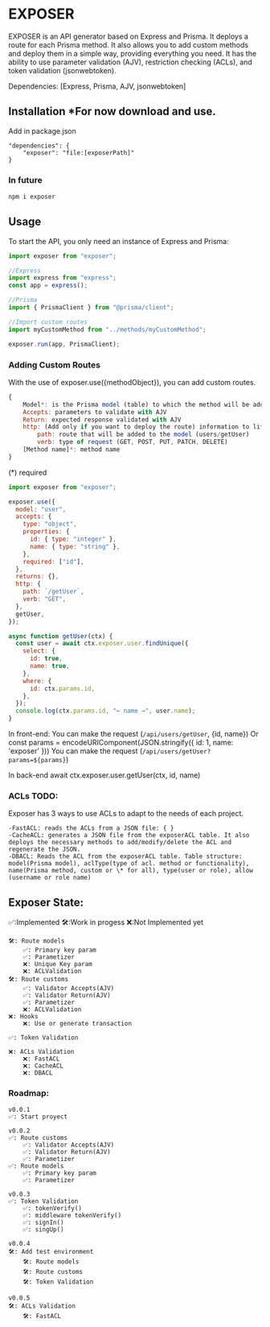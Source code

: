 # EXPOSER

EXPOSER is an API generator based on Express and Prisma. It deploys a route for each Prisma method.
It also allows you to add custom methods and deploy them in a simple way, providing everything you need.
It has the ability to use parameter validation (AJV), restriction checking (ACLs), and token validation (jsonwebtoken).

Dependencies: [Express, Prisma, AJV, jsonwebtoken]

## Installation \*For now download and use.

Add in package.json

```
"dependencies": {
    "exposer": "file:[exposerPath]"
}
```

### In future

```bash
npm i exposer
```

## Usage

To start the API, you only need an instance of Express and Prisma:

```js
import exposer from "exposer";

//Express
import express from "express";
const app = express();

//Prisma
import { PrismaClient } from "@prisma/client";

//Import custom routes
import myCustomMethod from "../methods/myCustomMethod";

exposer.run(app, PrismaClient);
```

### Adding Custom Routes

With the use of exposer.use({methodObject}), you can add custom routes.

```js
{
    Model*: is the Prisma model (table) to which the method will be added.
    Accepts: parameters to validate with AJV
    Return: expected response validated with AJV
    http: (Add only if you want to deploy the route) information to lift the route.
        path: route that will be added to the model (users/getUser)
        verb: type of request (GET, POST, PUT, PATCH, DELETE)
    [Method name]*: method name
}
```

(\*) required

```js
import exposer from "exposer";

exposer.use({
  model: "user",
  accepts: {
    type: "object",
    properties: {
      id: { type: "integer" },
      name: { type: "string" },
    },
    required: ["id"],
  },
  returns: {},
  http: {
    path: `/getUser`,
    verb: "GET",
  },
  getUser,
});

async function getUser(ctx) {
  const user = await ctx.exposer.user.findUnique({
    select: {
      id: true,
      name: true,
    },
    where: {
      id: ctx.params.id,
    },
  });
  console.log(ctx.params.id, "← name →", user.name);
}
```

In front-end:
You can make the request (`/api/users/getUser`, {id, name})
Or
const params = encodeURIComponent(JSON.stringify({ id: 1, name: 'exposer' }))
You can make the request (`/api/users/getUser?params=${params}`)

In back-end
await ctx.exposer.user.getUser(ctx, id, name)

### ACLs TODO:

Exposer has 3 ways to use ACLs to adapt to the needs of each project.

```
-FastACL: reads the ACLs from a JSON file: { }
-CacheACL: generates a JSON file from the exposerACL table. It also deploys the necessary methods to add/modify/delete the ACL and regenerate the JSON.
-DBACL: Reads the ACL from the exposerACL table. Table structure: model(Prisma model), aclType(type of acl. method or functionality), name(Prisma method, custom or \* for all), type(user or role), allow (username or role name)
```

## Exposer State:

✅:Implemented 🛠️:Work in progess ❌:Not Implemented yet

```
🛠️: Route models
    ✅: Primary key param
    ✅: Parametizer
    ❌: Unique Key param
    ❌: ACLValidation
🛠️: Route customs
    ✅: Validator Accepts(AJV)
    ✅: Validator Return(AJV)
    ✅: Parametizer
    ❌: ACLValidation
❌: Hooks
    ❌: Use or generate transaction

✅: Token Validation

❌: ACLs Validation
    ❌: FastACL
    ❌: CacheACL
    ❌: DBACL

```

### Roadmap:

```
v0.0.1
✅: Start proyect

v0.0.2
✅: Route customs
    ✅: Validator Accepts(AJV)
    ✅: Validator Return(AJV)
    ✅: Parametizer
✅: Route models
    ✅: Primary key param
    ✅: Parametizer

v0.0.3
✅: Token Validation
    ✅: tokenVerify()
    ✅: middleware tokenVerify()
    ✅: signIn()
    ✅: singUp()

v0.0.4
🛠️: Add test environment
    🛠️: Route models
    🛠️: Route customs
    🛠️: Token Validation

v0.0.5
🛠️: ACLs Validation
    🛠️: FastACL
```
